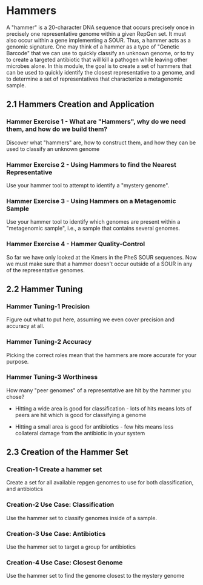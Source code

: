 # Hammers

A "hammer" is a 20-character DNA sequence that occurs precisely once in precisely one representative genome within a given RepGen set. It must also occur within a gene implementing a SOUR. Thus, a hammer acts as a genomic signature. One may think of a hammer as a type of "Genetic Barcode" that we can use to quickly classify an unknown genome, or to try to create a targeted antibiotic that will kill a pathogen while leaving other microbes alone. In this module, the goal is to create a set of hammers that can be used to quickly identify the closest representative to a genome, and to determine a set of representatives that characterize a metagenomic sample.

## 2.1 Hammers Creation and Application

### Hammer Exercise 1 - What are "Hammers", why do we need them, and how do we build them?
Discover what "hammers" are, how to construct them, and how they can be used to classify an unknown genome

### Hammer Exercise 2 - Using Hammers to find the Nearest Representative
Use your hammer tool to attempt to identify a "mystery genome".

### Hammer Exercise 3 - Using Hammers on a Metagenomic Sample
Use your hammer tool to identify which genomes are present within a "metagenomic sample", i.e., a sample that contains several genomes.

### Hammer Exercise 4 - Hammer Quality-Control

So far we have only looked at the Kmers in the PheS SOUR sequences.
Now we must make sure that a hammer doesn't occur outside of a SOUR in any of the representative genomes.


## 2.2 Hammer Tuning

### Hammer Tuning-1 Precision
Figure out what to put here, assuming we even cover precision and accuracy at all.

### Hammer Tuning-2 Accuracy
Picking the correct roles mean that the hammers are more accurate for your purpose.  

### Hammer Tuning-3 Worthiness
How many "peer genomes" of a representative are hit by the hammer you chose?

* Hitting a wide area is good for classification - lots of hits means lots of peers are hit which is good for classifying a genome

* Hitting a small area is good for antibiotics - few hits means less collateral damage from the antibiotic in your system

## 2.3 Creation of the Hammer Set

### Creation-1 Create a hammer set
Create a set for all available repgen genomes to use for both classification, and antibiotics

### Creation-2 Use Case: Classification
Use the hammer set to classify genomes inside of a sample.

### Creation-3 Use Case: Antibiotics
Use the hammer set to target a group for antibiotics

### Creation-4 Use Case: Closest Genome
Use the hammer set to find the genome closest to the mystery genome
